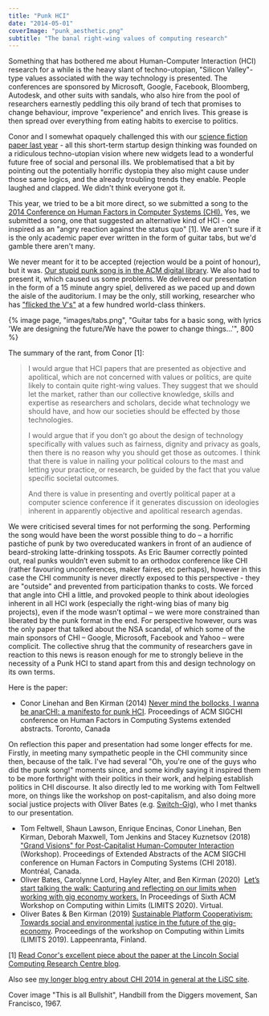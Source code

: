 ```yaml
---
title: "Punk HCI"
date: "2014-05-01"
coverImage: "punk_aesthetic.png"
subtitle: "The banal right-wing values of computing research"
---
```


Something that has bothered me about Human-Computer Interaction (HCI) research for a while is the heavy slant of techno-utopian, "Silicon Valley"-type values associated with the way technology is presented. The conferences are sponsored by Microsoft, Google, Facebook, Bloomberg, Autodesk, and other suits with sandals, who also hire from the pool of researchers earnestly peddling this oily brand of tech that promises to change behaviour, improve "experience" and enrich lives. This grease is then spread over everything from eating habits to exercise to politics.

Conor and I somewhat opaquely challenged this with our [science fiction paper last year](/projects/evil-robots-from-the-future/) - all this short-term startup design thinking was founded on a ridiculous techno-utopian vision where new widgets lead to a wonderful future free of social and personal ills. We problematised that a bit by pointing out the potentially horrific dystopia they also might cause under those same logics, and the already troubling trends they enable. People laughed and clapped. We didn't think everyone got it.

This year, we tried to be a bit more direct, so we submitted a song to the [2014 Conference on Human Factors in Computer Systems (CHI).](http://chi2014.acm.org/) Yes, we submitted a song, one that suggested an alternative kind of HCI - one inspired as an "angry reaction against the status quo" \[1\]. We aren't sure if it is the only academic paper ever written in the form of guitar tabs, but we'd gamble there aren't many.

We never meant for it to be accepted (rejection would be a point of honour), but it was. [Our stupid punk song is in the ACM digital library](http://dl.acm.org/citation.cfm?id=2559206.2578880). We also had to present it, which caused us some problems. We delivered our presentation in the form of a 15 minute angry spiel, delivered as we paced up and down the aisle of the auditorium. I may be the only, still working, researcher who has ["flicked the V's"](http://web.archive.org/web/20081018230141/http://www.icons.org.uk/theicons/collection/the-v-sign/biography/v-for-get-stuffed) at a few hundred world-class thinkers.

{% image page, "images/tabs.png", "Guitar tabs for a basic song, with lyrics 'We are designing the future/We have the power to change things...'", 800 %}

The summary of the rant, from Conor \[1\]:

> I would argue that HCI papers that are presented as objective and apolitical, which are not concerned with values or politics, are quite likely to contain quite right-wing values. They suggest that we should let the market, rather than our collective knowledge, skills and expertise as researchers and scholars, decide what technology we should have, and how our societies should be effected by those technologies.
> 
> I would argue that if you don’t go about the design of technology specifically with values such as fairness, dignity and privacy as goals, then there is no reason why you should get those as outcomes. I think that there is value in nailing your political colours to the mast and letting your practice, or research, be guided by the fact that you value specific societal outcomes.
> 
> And there is value in presenting and overtly political paper at a computer science conference if it generates discussion on ideologies inherent in apparently objective and apolitical research agendas.

We were criticised several times for not performing the song. Performing the song would have been the worst possible thing to do – a horrific pastiche of punk by two overeducated wankers in front of an audience of beard-stroking latte-drinking tosspots. As Eric Baumer correctly pointed out, real punks wouldn’t even submit to an orthodox conference like CHI (rather favouring unconferences, maker faires, etc perhaps), however in this case the CHI community is never directly exposed to this perspective - they are "outside" and prevented from participation thanks to costs. We forced that angle into CHI a little, and provoked people to think about ideologies inherent in all HCI work (especially the right-wing bias of many big projects), even if the mode wasn’t optimal – we were more constrained than liberated by the punk format in the end. For perspective however, ours was the only paper that talked about the NSA scandal, of which some of the main sponsors of CHI – Google, Microsoft, Facebook and Yahoo – were complicit. The collective shrug that the community of researchers gave in reaction to this news is reason enough for me to strongly believe in the necessity of a Punk HCI to stand apart from this and design technology on its own terms.

Here is the paper: 

* Conor Linehan and Ben Kirman (2014) [Never mind the bollocks, I wanna be anarCHI: a manifesto for punk HCI](/papers/Linehan2014PunkHCI.pdf). Proceedings of ACM SIGCHI conference on Human Factors in Computing Systems extended abstracts. Toronto, Canada

On reflection this paper and presentation had some longer effects for me. Firstly, in meeting many sympathetic people in the CHI community since then, because of the talk. I've had several "Oh, you're one of the guys who did the punk song!" moments since, and some kindly saying it inspired them to be more forthright with their politics in their work, and helping establish politics in CHI discourse. It also directly led to me working with Tom Feltwell more, on things like the workshop on post-capitalism, and also doing more social justice projects with Oliver Bates (e.g. [Switch-Gig](/projects/switch-gig)), who I met thanks to our presentation. 

* Tom Feltwell, Shaun Lawson, Enrique Encinas, Conor Linehan, Ben Kirman, Deborah Maxwell, Tom Jenkins and Stacey Kuznetsov (2018) ["Grand Visions" for Post-Capitalist Human-Computer Interaction](/papers/Feltwell2018PostCapitalistHCI.pdf) (Workshop). Proceedings of Extended Abstracts of the ACM SIGCHI conference on Human Factors in Computing Systems (CHI 2018). Montréal, Canada.
* Oliver Bates, Carolynne Lord, Hayley Alter, and Ben Kirman (2020)  [Let’s start talking the walk: Capturing and reflecting on our limits when working with gig economy workers.](/papers/Bates2020TalktheWalk.pdf) In Proceedings of Sixth ACM Workshop on Computing within Limits (LIMITS 2020). Virtual.
* Oliver Bates & Ben Kirman (2019) [Sustainable Platform Cooperativism: Towards social and environmental justice in the future of the gig-economy](/papers/Bates2019SustainableCoop.pdf). Proceedings of the workshop on Computing within Limits (LIMITS 2019). Lappeenranta, Finland.

\[1\] [Read Conor's excellent piece about the paper at the Lincoln Social Computing Research Centre blog](http://lisc.lincoln.ac.uk/blog/2014/05/11/reflecting-on-the-making-of-a-political-speech-at-a-hci-conference/).

Also see [my longer blog entry about CHI 2014 in general at the LiSC site](http://lisc.lincoln.ac.uk/blog/2014/05/12/bens-chi2014-reflection/).

Cover image "This is all Bullshit", Handbill from the Diggers movement, San Francisco, 1967. 
